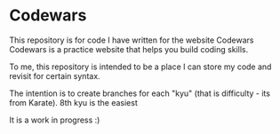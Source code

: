 # Codewars

This repository is for code I have written for the website Codewars
Codewars is a practice website that helps you build coding skills.

To me, this repository is intended to be a place I can store my code and revisit for certain syntax. 

The intention is to create branches for each "kyu" (that is difficulty - its from Karate). 8th kyu is the easiest

It is a work in progress :)
